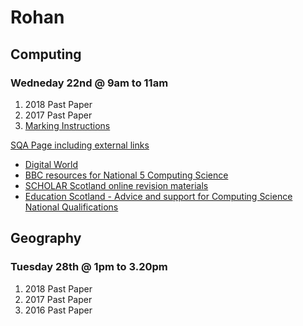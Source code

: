 # Rohan

## Computing
### Wedneday 22nd @ 9am to 11am

1. 2018 Past Paper
2. 2017 Past Paper
3. [Marking Instructions](docs/N5_Computing-Science_mi_2018markingInstructions.pdf)

[SQA Page including external links](https://www.sqa.org.uk/sqa/48477.html)

- [Digital World](https://www.digitalworld.net)
- [BBC resources for National 5 Computing Science](https://www.bbc.com/bitesize/subjects/zfs3kqt)
- [SCHOLAR Scotland online revision materials](https://scholar.hw.ac.uk/index.html)
- [Education Scotland - Advice and support for Computing Science National Qualifications](https://education.gov.scot/nationalqualifications/resources#k=owstaxIdNQResourceSubject:Computing%20Science*)




## Geography
### Tuesday 28th @ 1pm to 3.20pm

1. 2018 Past Paper
2. 2017 Past Paper
3. 2016 Past Paper







